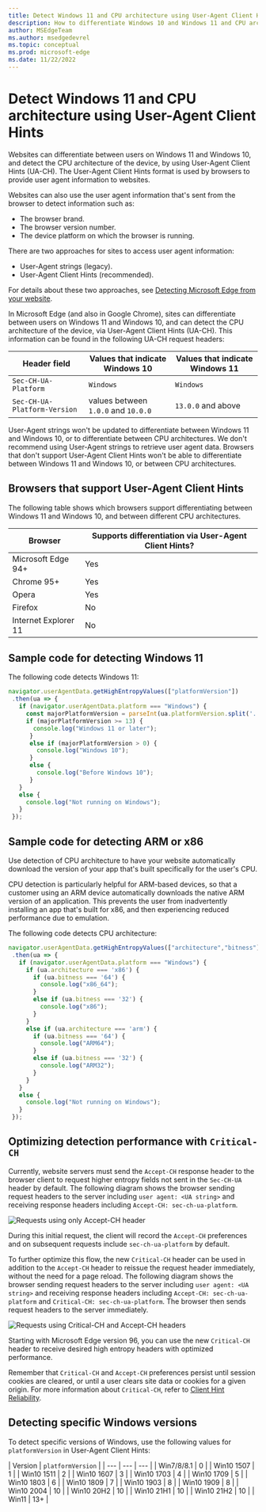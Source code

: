 ```yaml
---
title: Detect Windows 11 and CPU architecture using User-Agent Client Hints
description: How to differentiate Windows 10 and Windows 11 and CPU architecture using User-Agent Client Hints.
author: MSEdgeTeam
ms.author: msedgedevrel
ms.topic: conceptual
ms.prod: microsoft-edge
ms.date: 11/22/2022
---
```

# Detect Windows 11 and CPU architecture using User-Agent Client Hints

<!--
Restrict the lexicon to these forms:
User-Agent string
user agent string
User-Agent Client Hints
user agent information
-->

Websites can differentiate between users on Windows 11 and Windows 10, and detect the CPU architecture of the device, by using User-Agent Client Hints (UA-CH).  The User-Agent Client Hints format is used by browsers to provide user agent information to websites.

Websites can also use the user agent information that's sent from the browser to detect information such as:
*  The browser brand.
*  The browser version number.
*  The device platform on which the browser is running.

There are two approaches for sites to access user agent information:

*  User-Agent strings (legacy).
*  User-Agent Client Hints (recommended).

For details about these two approaches, see [Detecting Microsoft Edge from your website](user-agent-guidance.md).

In Microsoft Edge (and also in Google Chrome), sites can differentiate between users on Windows 11 and Windows 10, and can detect the CPU architecture of the device, via User-Agent Client Hints (UA-CH).  This information can be found in the following UA-CH request headers:

| Header field | Values that indicate Windows 10 | Values that indicate Windows 11 |
| --- | --- | --- |
| `Sec-CH-UA-Platform` | `Windows` | `Windows` |
| `Sec-CH-UA-Platform-Version` | values between `1.0.0` and `10.0.0` | `13.0.0` and above |

User-Agent strings won't be updated to differentiate between Windows 11 and Windows 10, or to differentiate between CPU architectures.  We don't recommend using User-Agent strings to retrieve user agent data.  Browsers that don't support User-Agent Client Hints won't be able to differentiate between Windows 11 and Windows 10, or between CPU architectures.


<!-- ====================================================================== -->
## Browsers that support User-Agent Client Hints

The following table shows which browsers support differentiating between Windows 11 and Windows 10, and between different CPU architectures.

| Browser | Supports differentiation via User-Agent Client Hints? |
| --- | --- |
| Microsoft Edge 94+ | Yes |
| Chrome 95+ | Yes |
| Opera | Yes |
| Firefox | No |
| Internet Explorer 11 | No |


<!-- ====================================================================== -->
## Sample code for detecting Windows 11

The following code detects Windows 11:

```javascript
navigator.userAgentData.getHighEntropyValues(["platformVersion"])
 .then(ua => {
   if (navigator.userAgentData.platform === "Windows") {
     const majorPlatformVersion = parseInt(ua.platformVersion.split('.')[0]);
     if (majorPlatformVersion >= 13) {
       console.log("Windows 11 or later");
      }
      else if (majorPlatformVersion > 0) {
        console.log("Windows 10");
      }
      else {
        console.log("Before Windows 10");
      }
   }
   else {
     console.log("Not running on Windows");
   }
 });

```

<!-- ====================================================================== -->
## Sample code for detecting ARM or x86

Use detection of CPU architecture to have your website automatically download the version of your app that's built specifically for the user's CPU.

CPU detection is particularly helpful for ARM-based devices, so that a customer using an ARM device automatically downloads the native ARM version of an application.  This prevents the user from inadvertently installing an app that's built for x86, and then experiencing reduced performance due to emulation.

The following code detects CPU architecture:

```javascript
navigator.userAgentData.getHighEntropyValues(["architecture","bitness"])
 .then(ua => {
   if (navigator.userAgentData.platform === "Windows") {
     if (ua.architecture === 'x86') {
       if (ua.bitness === '64') {
         console.log("x86_64");
       }
       else if (ua.bitness === '32') {
         console.log("x86");
       }
     }
     else if (ua.architecture === 'arm') {
       if (ua.bitness === '64') {
         console.log("ARM64");
       }
       else if (ua.bitness === '32') {
         console.log("ARM32");
       }
     }
   }
   else {
     console.log("Not running on Windows");
   }
 });
```


<!-- ====================================================================== -->
## Optimizing detection performance with `Critical-CH`

Currently, website servers must send the `Accept-CH` response header to the browser client to request higher entropy fields not sent in the `Sec-CH-UA` header by default. The following diagram shows the browser sending request headers to the server including `user agent: <UA string>` and receiving response headers including `Accept-CH: sec-ch-ua-platform`.

<!-- To edit SVG go to link: http://www.plantuml.com/plantuml/uml/LOrDIWD144RtVOeogpZGSu11Gc8sMIlYnasbyvaqz4zRLQtNTsH0CgiFwZtgxTLOhEVa7ko63CfiaCY-TaknmBKPnn0R5wFDCKNCktsM-gEGnmsnKbWxhv1l26tVSTPeM1nrWVoETA9XUC5NXngTm1U83WDz5EeAyNn5iOcUtWwa9h5STtz84Nou-SuJZUEuklXSpp7X7ypZrC-Xi8IqrQ9ObmuXe9a_dgQxFosnVLR9RezowJdz0W00 -->
![Requests using only Accept-CH header](acceptCH.svg)

During this initial request, the client will record the `Accept-CH` preferences and on subsequent requests include `sec-ch-ua-platform` by default. 

To further optimize this flow, the new `Critical-CH` header can be used in addition to the `Accept-CH` header to reissue the request header immediately, without the need for a page reload. The following diagram shows the browser sending request headers to the server including `user agent: <UA string>` and receiving response headers including `Accept-CH: sec-ch-ua-platform` and `Critical-CH: sec-ch-ua-platform`. The browser then sends request headers to the server immediately.

<!-- To edit SVG go to link: http://www.plantuml.com/plantuml/uml/lOz1ImCn48Nl-ol6dkf2-WCMAQrxwLaHBrwcwRCD9DauCz6_RvQYk8XNJmFpFjx7swcnM4snkx4B4YYnGGAxgLeC6LrfSV2XS3PQZJ6WtVMzJ1yAkLqHA_abymXvXz3w6KSDXYkZdIUt9Hsexn_mLg561_09edrFBvcgGXoVM_j0TqzxKfEGpzivKdZdBwxoG9lDPl5nQJg6YE-WdKvT4_chICkK5KlJtdiKS-DX-D5J8jlh96a6HWbj3SU_aF-Pybly5SqZTyYdck8d -->
![Requests using Critical-CH and Accept-CH headers](criticalCH.svg)

Starting with Microsoft Edge version 96, you can use the new `Critical-CH` header to receive desired high entropy headers with optimized performance. 

Remember that `Critical-CH` and `Accept-CH` preferences persist until session cookies are cleared, or until a user clears site data or cookies for a given origin. For more information about `Critical-CH`, refer to [Client Hint Reliability](https://github.com/WICG/client-hints-infrastructure/blob/main/reliability.md).


<!-- ====================================================================== -->
## Detecting specific Windows versions

To detect specific versions of Windows, use the following values for `platformVersion` in User-Agent Client Hints:

| Version | `platformVersion` |
| --- | --- | --- |
| Win7/8/8.1 | 0 |
| Win10 1507 | 1 |
| Win10 1511 | 2 |
| Win10 1607 | 3 |
| Win10 1703 | 4 |
| Win10 1709 | 5 |
| Win10 1803 | 6 |
| Win10 1809 | 7 |
| Win10 1903 | 8 |
| Win10 1909 | 8 |
| Win10 2004 | 10 |
| Win10 20H2 | 10 |
| Win10 21H1 | 10 |
| Win10 21H2 | 10 |
| Win11 | 13+ |
